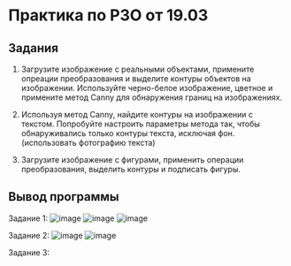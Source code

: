 # Практика по РЗО от 19.03

## Задания
1. Загрузите изображение с реальными объектами, примените опреации преобразования и выделите контуры объектов на изображении. Используйте черно-белое изображение, цветное и примените метод Canny для обнаружения границ на изображениях.

2. Используя метод Canny, найдите контуры на изображении с текстом. Попробуйте настроить параметры метода так, чтобы обнаруживались только контуры текста, исключая фон. (использовать фотографию текста)

3. Загрузите изображение с фигурами, применить операции преобразования, выделить контуры и подписать фигуры.

## Вывод программы

Задание 1:
![image](https://github.com/Maria-Bedareva/Pr_OpenCV_19.03/assets/82601289/a7c5ecf6-f946-487b-bb3f-a57f7c66e055)
![image](https://github.com/Maria-Bedareva/Pr_OpenCV_19.03/assets/82601289/d126cf36-c5b8-44ae-9356-241468051a2d)
![image](https://github.com/Maria-Bedareva/Pr_OpenCV_19.03/assets/82601289/ba3ba6c4-08ef-4294-a00f-2baaa19b74bf)

Задание 2:
![image](https://github.com/Maria-Bedareva/Pr_OpenCV_19.03/assets/82601289/e6e83635-51db-4892-84c2-344e601b83a2)
![image](https://github.com/Maria-Bedareva/Pr_OpenCV_19.03/assets/82601289/6204b742-6dce-480c-a2e2-93e474e688e1)


Задание 3:
